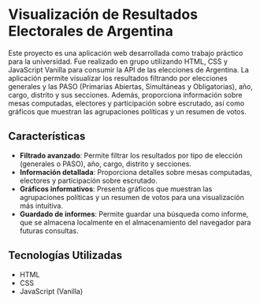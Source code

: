 # Visualización de Resultados Electorales de Argentina

Este proyecto es una aplicación web desarrollada como trabajo práctico para la universidad. Fue realizado en grupo utilizando HTML, CSS y JavaScript Vanilla para consumir la API de las elecciones de Argentina. La aplicación permite visualizar los resultados filtrando por elecciones generales y las PASO (Primarias Abiertas, Simultáneas y Obligatorias), año, cargo, distrito y sus secciones. Además, proporciona información sobre mesas computadas, electores y participación sobre escrutado, así como gráficos que muestran las agrupaciones políticas y un resumen de votos.

## Características

- **Filtrado avanzado**: Permite filtrar los resultados por tipo de elección (generales o PASO), año, cargo, distrito y secciones.
- **Información detallada**: Proporciona detalles sobre mesas computadas, electores y participación sobre escrutado.
- **Gráficos informativos**: Presenta gráficos que muestran las agrupaciones políticas y un resumen de votos para una visualización más intuitiva.
- **Guardado de informes**: Permite guardar una búsqueda como informe, que se almacena localmente en el almacenamiento del navegador para futuras consultas.

## Tecnologías Utilizadas

- HTML
- CSS
- JavaScript (Vanilla)
